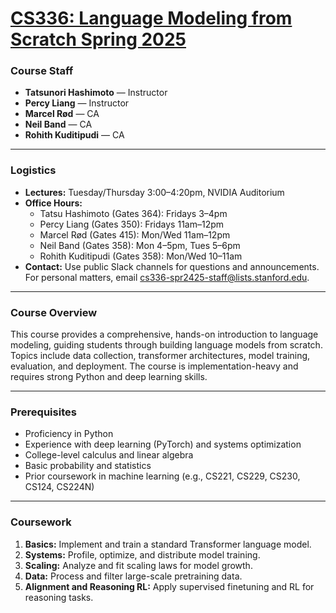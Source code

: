 # [CS336: Language Modeling from Scratch Spring 2025](https://stanford-cs336.github.io/spring2025/index.html)

### Course Staff

- **Tatsunori Hashimoto** — Instructor  
- **Percy Liang** — Instructor  
- **Marcel Rød** — CA  
- **Neil Band** — CA  
- **Rohith Kuditipudi** — CA  

---

### Logistics

- **Lectures:** Tuesday/Thursday 3:00–4:20pm, NVIDIA Auditorium
- **Office Hours:**
    - Tatsu Hashimoto (Gates 364): Fridays 3–4pm
    - Percy Liang (Gates 350): Fridays 11am–12pm
    - Marcel Rød (Gates 415): Mon/Wed 11am–12pm
    - Neil Band (Gates 358): Mon 4–5pm, Tues 5–6pm
    - Rohith Kuditipudi (Gates 358): Mon/Wed 10–11am
- **Contact:** Use public Slack channels for questions and announcements. For personal matters, email [cs336-spr2425-staff@lists.stanford.edu](mailto:cs336-spr2425-staff@lists.stanford.edu).

---

### Course Overview

This course provides a comprehensive, hands-on introduction to language modeling, guiding students through building language models from scratch. Topics include data collection, transformer architectures, model training, evaluation, and deployment. The course is implementation-heavy and requires strong Python and deep learning skills.

---

### Prerequisites

- Proficiency in Python
- Experience with deep learning (PyTorch) and systems optimization
- College-level calculus and linear algebra
- Basic probability and statistics
- Prior coursework in machine learning (e.g., CS221, CS229, CS230, CS124, CS224N)

---

### Coursework

1. **Basics:** Implement and train a standard Transformer language model.
2. **Systems:** Profile, optimize, and distribute model training.
3. **Scaling:** Analyze and fit scaling laws for model growth.
4. **Data:** Process and filter large-scale pretraining data.
5. **Alignment and Reasoning RL:** Apply supervised finetuning and RL for reasoning tasks.